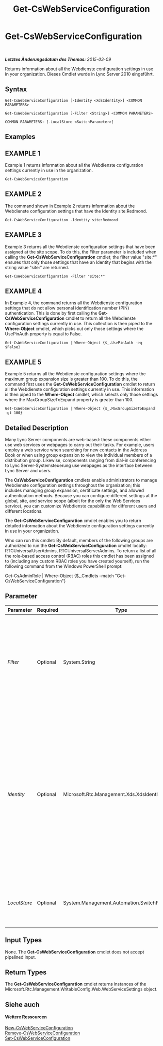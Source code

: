 ﻿---
title: Get-CsWebServiceConfiguration
TOCTitle: Get-CsWebServiceConfiguration
ms:assetid: 28582668-839c-4b04-8211-928c91634672
ms:mtpsurl: https://technet.microsoft.com/de-de/library/Gg425751(v=OCS.15)
ms:contentKeyID: 49293490
ms.date: 05/19/2016
mtps_version: v=OCS.15
ms.translationtype: HT
---

# Get-CsWebServiceConfiguration

 

_**Letztes Änderungsdatum des Themas:** 2015-03-09_

Returns information about all the Webdienste configuration settings in use in your organization. Dieses Cmdlet wurde in Lync Server 2010 eingeführt.

## Syntax

    Get-CsWebServiceConfiguration [-Identity <XdsIdentity>] <COMMON PARAMETERS>

    Get-CsWebServiceConfiguration [-Filter <String>] <COMMON PARAMETERS>

    COMMON PARAMETERS: [-LocalStore <SwitchParameter>]

## Examples

## EXAMPLE 1

Example 1 returns information about all the Webdienste configuration settings currently in use in the organization.

    Get-CsWebServiceConfiguration

## EXAMPLE 2

The command shown in Example 2 returns information about the Webdienste configuration settings that have the Identity site:Redmond.

    Get-CsWebServiceConfiguration -Identity site:Redmond

## EXAMPLE 3

Example 3 returns all the Webdienste configuration settings that have been assigned at the site scope. To do this, the Filter parameter is included when calling the **Get-CsWebServiceConfiguration** cmdlet; the filter value "site:\*" ensures that only those settings that have an Identity that begins with the string value "site:" are returned.

    Get-CsWebServiceConfiguration -Filter "site:*"

## EXAMPLE 4

In Example 4, the command returns all the Webdienste configuration settings that do not allow personal identification number (PIN) authentication. This is done by first calling the **Get-CsWebServiceConfiguration** cmdlet to return all the Webdienste configuration settings currently in use. This collection is then piped to the **Where-Object** cmdlet, which picks out only those settings where the UsePinAuth property is equal to False.

    Get-CsWebServiceConfiguration | Where-Object {$_.UsePinAuth -eq $False}

## EXAMPLE 5

Example 5 returns all the Webdienste configuration settings where the maximum group expansion size is greater than 100. To do this, the command first uses the **Get-CsWebServiceConfiguration** cmdlet to return all the Webdienste configuration settings currently in use. This information is then piped to the **Where-Object** cmdlet, which selects only those settings where the MaxGroupSizeToExpand property is greater than 100.

    Get-CsWebServiceConfiguration | Where-Object {$_.MaxGroupSizeToExpand -gt 100}

## Detailed Description

Many Lync Server components are web-based: these components either use web services or webpages to carry out their tasks. For example, users employ a web service when searching for new contacts in the Address Book or when using group expansion to view the individual members of a distribution group. Likewise, components ranging from dial-in conferencing to Lync Server-Systemsteuerung use webpages as the interface between Lync Server and users.

The **CsWebServiceConfiguration** cmdlets enable administrators to manage Webdienste configuration settings throughout the organization; this includes managing group expansion, certificate settings, and allowed authentication methods. Because you can configure different settings at the global, site, and service scope (albeit for the only the Web Services service), you can customize Webdienste capabilities for different users and different locations.

The **Get-CsWebServiceConfiguration** cmdlet enables you to return detailed information about the Webdienste configuration settings currently in use in your organization.

Who can run this cmdlet: By default, members of the following groups are authorized to run the **Get-CsWebServiceConfiguration** cmdlet locally: RTCUniversalUserAdmins, RTCUniversalServerAdmins. To return a list of all the role-based access control (RBAC) roles this cmdlet has been assigned to (including any custom RBAC roles you have created yourself), run the following command from the Windows PowerShell prompt:

Get-CsAdminRole | Where-Object {$\_.Cmdlets –match "Get-CsWebServiceConfiguration"}

## Parameter


<table>
<colgroup>
<col style="width: 25%" />
<col style="width: 25%" />
<col style="width: 25%" />
<col style="width: 25%" />
</colgroup>
<thead>
<tr class="header">
<th>Parameter</th>
<th>Required</th>
<th>Type</th>
<th>Description</th>
</tr>
</thead>
<tbody>
<tr class="odd">
<td><p><em>Filter</em></p></td>
<td><p>Optional</p></td>
<td><p>System.String</p></td>
<td><p>Enables you to use wildcards when specifying the Webdienste configuration settings collection (or collections) to be returned. For example, this syntax returns all the settings configured at the site scope: -Filter &quot;site:*&quot;.</p>
<p>You cannot use both the Filter and the Identity parameters in the same command.</p></td>
</tr>
<tr class="even">
<td><p><em>Identity</em></p></td>
<td><p>Optional</p></td>
<td><p>Microsoft.Rtc.Management.Xds.XdsIdentity</p></td>
<td><p>Unique identifier for the Webdienste configuration settings to be returned. To return the global settings, use this syntax: -Identity global. To return settings configured at the site scope, use syntax similar to this: -Identity &quot;site:Redmond.&quot; Service-scope settings can be returned using syntax like this: -Identity &quot;service:WebServer:atl-cs-001.litwareinc.com&quot;.</p>
<p>You cannot use both the Filter and the Identity parameters in the same command. If you do not specify either parameter, the <strong>Get-CsWebServiceConfiguration</strong> cmdlet will return all the Webdienste settings collections currently in use in your organization.</p></td>
</tr>
<tr class="odd">
<td><p><em>LocalStore</em></p></td>
<td><p>Optional</p></td>
<td><p>System.Management.Automation.SwitchParameter</p></td>
<td><p>Retrieves the Webdienste configuration data from the local replica of the zentralen Verwaltungsspeicher rather than from the zentralen Verwaltungsspeicher itself.</p></td>
</tr>
</tbody>
</table>


## Input Types

None. The **Get-CsWebServiceConfiguration** cmdlet does not accept pipelined input.

## Return Types

The **Get-CsWebServiceConfiguration** cmdlet returns instances of the Microsoft.Rtc.Management.WritableConfig.Web.WebServiceSettings object.

## Siehe auch

#### Weitere Ressourcen

[New-CsWebServiceConfiguration](new-cswebserviceconfiguration.md)  
[Remove-CsWebServiceConfiguration](remove-cswebserviceconfiguration.md)  
[Set-CsWebServiceConfiguration](set-cswebserviceconfiguration.md)

